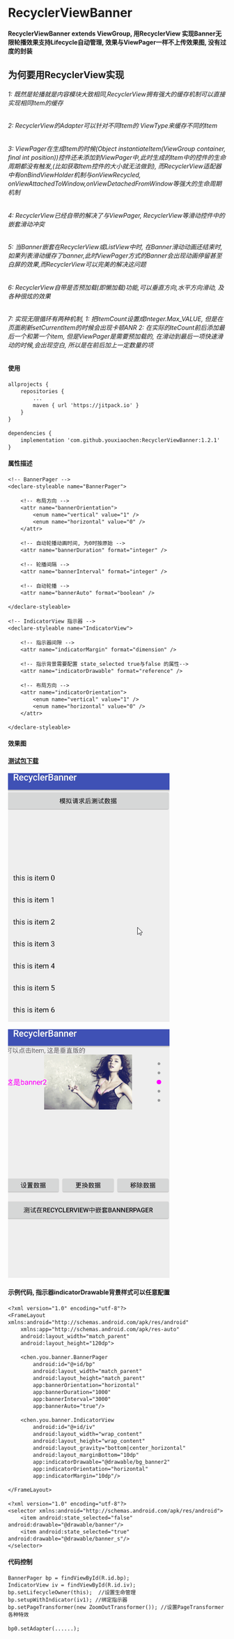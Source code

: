 # RecyclerViewBanner
#### RecyclerViewBanner extends ViewGroup, 用RecyclerView 实现Banner无限轮播效果支持Lifecycle自动管理, 效果与ViewPager一样不上传效果图, 没有过度的封装

## 为何要用RecyclerView实现
###### 1: 既然是轮播就是内容模块大致相同,RecyclerView拥有强大的缓存机制可以直接实现相同Item的缓存
###### 2: RecyclerView的Adapter可以针对不同Item的  ViewType来缓存不同的Item
###### 3: ViewPager在生成Item的时候(Object instantiateItem(ViewGroup container, final int position))控件还未添加到ViewPager中,此时生成的Item中的控件的生命周期都没有触发,(比如获取Item控件的大小就无法做到), 而RecyclerView适配器中有onBindViewHolder机制与onViewRecycled, onViewAttachedToWindow,onViewDetachedFromWindow等强大的生命周期机制
###### 4: RecyclerView已经自带的解决了与ViewPager, RecyclerView等滑动控件中的嵌套滑动冲突
###### 5: 当Banner嵌套在RecyclerView或ListView中时, 在Banner滑动动画还结束时,如果列表滑动缓存了banner,此时ViewPager方式的Banner会出现动画停留甚至白屏的效果,而RecyclerView可以完美的解决这问题
###### 6: RecyclerView自带是否预加载(即懒加载)功能,可以垂直方向,水平方向滑动, 及各种很炫的效果
###### 7: 实现无限循环有两种机制, 1: 把itemCount设置成Integer.Max_VALUE, 但是在页面刷新setCurrentItem的时候会出现卡顿ANR  2: 在实际的iteCount前后添加最后一个和第一个item, 但是ViewPager是需要预加载的, 在滑动到最后一项快速滑动的时候,会出现空白, 所以是在前后加上一定数量的项


#### 使用

```
allprojects {
    repositories {
        ...
        maven { url 'https://jitpack.io' }
    }  
}

dependencies {
	implementation 'com.github.youxiaochen:RecyclerViewBanner:1.2.1'
}
```

#### 属性描述
```
<!-- BannerPager -->
<declare-styleable name="BannerPager">

    <!-- 布局方向 -->
    <attr name="bannerOrientation">
        <enum name="vertical" value="1" />
        <enum name="horizontal" value="0" />
    </attr>

    <!-- 自动轮播动画时间, 为0时按原始 -->
    <attr name="bannerDuration" format="integer" />

    <!-- 轮播间隔 -->
    <attr name="bannerInterval" format="integer" />

    <!-- 自动轮播 -->
    <attr name="bannerAuto" format="boolean" />

</declare-styleable>

<!-- IndicatorView 指示器 -->
<declare-styleable name="IndicatorView">

    <!-- 指示器间隙 -->
    <attr name="indicatorMargin" format="dimension" />

    <!-- 指示背景需要配置 state_selected true与false 的属性-->
    <attr name="indicatorDrawable" format="reference" />

    <!-- 布局方向 -->
    <attr name="indicatorOrientation">
        <enum name="vertical" value="1" />
        <enum name="horizontal" value="0" />
    </attr>

</declare-styleable>
```
#### 效果图

#### [测试包下载](Images/demo.apk)

![效果1](Images/demo0.gif)

![效果2](Images/demo1.gif)

#### 示例代码, 指示器indicatorDrawable背景样式可以任意配置

```
<?xml version="1.0" encoding="utf-8"?>
<FrameLayout xmlns:android="http://schemas.android.com/apk/res/android"
    xmlns:app="http://schemas.android.com/apk/res-auto"
    android:layout_width="match_parent"
    android:layout_height="120dp">

    <chen.you.banner.BannerPager
        android:id="@+id/bp"
        android:layout_width="match_parent"
        android:layout_height="match_parent"
        app:bannerOrientation="horizontal"
        app:bannerDuration="1000"
        app:bannerInterval="3000"
        app:bannerAuto="true"/>

    <chen.you.banner.IndicatorView
        android:id="@+id/iv"
        android:layout_width="wrap_content"
        android:layout_height="wrap_content"
        android:layout_gravity="bottom|center_horizontal"
        android:layout_marginBottom="10dp"
        app:indicatorDrawable="@drawable/bg_banner2"
        app:indicatorOrientation="horizontal"
        app:indicatorMargin="10dp"/>

</FrameLayout>

<?xml version="1.0" encoding="utf-8"?>
<selector xmlns:android="http://schemas.android.com/apk/res/android">
    <item android:state_selected="false" android:drawable="@drawable/banner"/>
    <item android:state_selected="true" android:drawable="@drawable/banner_s"/>
</selector>

```

#### 代码控制
```
BannerPager bp = findViewById(R.id.bp);
IndicatorView iv = findViewById(R.id.iv);
bp.setLifecycleOwner(this);  //设置生命管理
bp.setupWithIndicator(iv1); //绑定指示器
bp.setPageTransformer(new ZoomOutTransformer()); //设置PageTransformer各种特效

bp0.setAdapter(......);
```